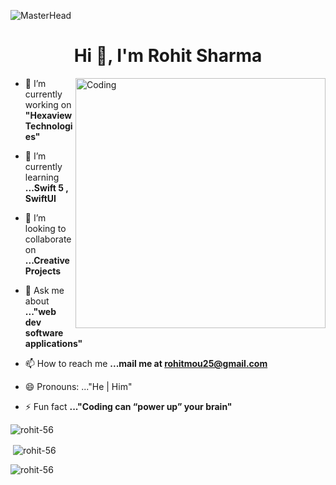 ![MasterHead](https://wallpaperaccess.com/full/7167570.png)
<h1 align="center">Hi 👋, I'm Rohit Sharma</h1>
<img align="right" alt="Coding" width="400" src="https://contentstatic.techgig.com/thumb/msid-78956017,width-460,resizemode-4/How-to-become-a-software-engineer-in-2021.jpg?85576">

- 🔭 I’m currently working on **"Hexaview Technologies"**

- 🌱 I’m currently learning **...Swift 5 , SwiftUI**

- 👯 I’m looking to collaborate on **...Creative Projects**

- 💬 Ask me about **..."web dev software applications"**

- 📫 How to reach me **...mail me at rohitmou25@gmail.com**

- 😄 Pronouns: ..."He | Him"

- ⚡ Fun fact **..."Coding can “power up” your brain"**


<p><img align="left" src="https://github-readme-stats.vercel.app/api/top-langs?username=rohit-56&show_icons=true&locale=en&layout=compact" alt="rohit-56" /></p>

<br>

<p>&nbsp;<img align="center" src="https://github-readme-stats.vercel.app/api?username=rohit-56&show_icons=true&locale=en" alt="rohit-56" /></p>

<p><img align="center" src="https://github-readme-streak-stats.herokuapp.com/?user=rohit-56&" alt="rohit-56" /></p>
